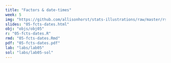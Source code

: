 ```yaml
---
title: "Factors & date-times"
week: 5
img: "https://github.com/allisonhorst/stats-illustrations/raw/master/rstats-artwork/lubridate.png"
slides: "05-fcts-dates.html"
obj: "objs/obj05"
r: "05-fcts-dates.R"
rmd: "05-fcts-dates.Rmd"
pdf: "05-fcts-dates.pdf"
lab: "labs/lab05"
sol: "labs/lab05-sol"
---
```

